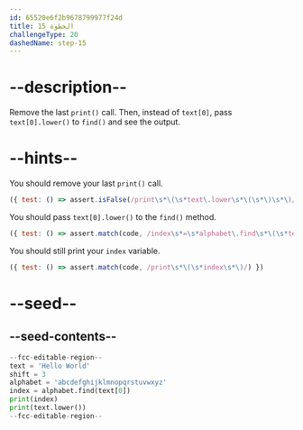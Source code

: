 ```yaml
---
id: 65520e6f2b9678799977f24d
title: الخطوة 15
challengeType: 20
dashedName: step-15
---
```


# --description--

Remove the last `print()` call. Then, instead of `text[0]`, pass `text[0].lower()` to `find()` and see the output.

# --hints--

You should remove your last `print()` call.

```js
({ test: () => assert.isFalse(/print\s*\(\s*text\.lower\s*\(\s*\)\s*\)/.test(code)) })
```

You should pass `text[0].lower()` to the `find()` method.

```js
({ test: () => assert.match(code, /index\s*=\s*alphabet\.find\s*\(\s*text\[\s*\s*0\s*\]\.lower\s*\(\s*\)\s*\)/) })

```

You should still print your `index` variable.

```js
({ test: () => assert.match(code, /print\s*\(\s*index\s*\)/) })

```


# --seed--

## --seed-contents--

```py
--fcc-editable-region--
text = 'Hello World'
shift = 3
alphabet = 'abcdefghijklmnopqrstuvwxyz'
index = alphabet.find(text[0])
print(index)
print(text.lower())
--fcc-editable-region--
```
